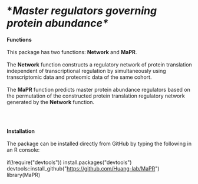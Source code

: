 # **Master regulators governing protein abundance\**


**Functions**<br /><br />
This package has two functions: **Network** and **MaPR**.<br /><br />
The **Network** function constructs a regulatory network of protein translation independent of transcriptional regulation by simultaneously using transcriptomic data and proteomic data of the same cohort. <br /><br />
The **MaPR** function predicts master protein abundance regulators based on the permutation of the constructed protein translation regulatory network generated by the **Network** function.

<br /><br />

**Installation**<br /><br />
The package can be installed directly from GitHub by typing the following in an R console:<br /><br />
if(!require("devtools")) install.packages("devtools")
devtools::install_github("https://github.com/Huang-lab/MaPR")
library(MaPR)
